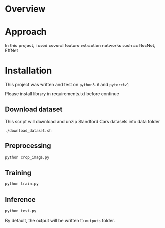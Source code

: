 # Overview

# Approach

In this project, i used several feature extraction networks such as ResNet, EffNet

 

# Installation

This project was written and test on `python3.6` and `pytorchv1`

Please install library in requirements.txt before continue


## Download dataset
This script will download and unzip Standford Cars datasets into data folder

```bash
./download_dataset.sh
```

## Preprocessing

```bash
python crop_image.py
```

## Training
```bash
python train.py
```

## Inference
```bash
python test.py
```

By default, the output will be written to `outputs` folder.

# 
